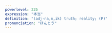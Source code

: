 ```yaml
---
powerlevel: 235
expression: "本当"
definition: "(adj-na,n,ik) truth; reality; (P)"
pronunciation: "ほんとう"
---
```

